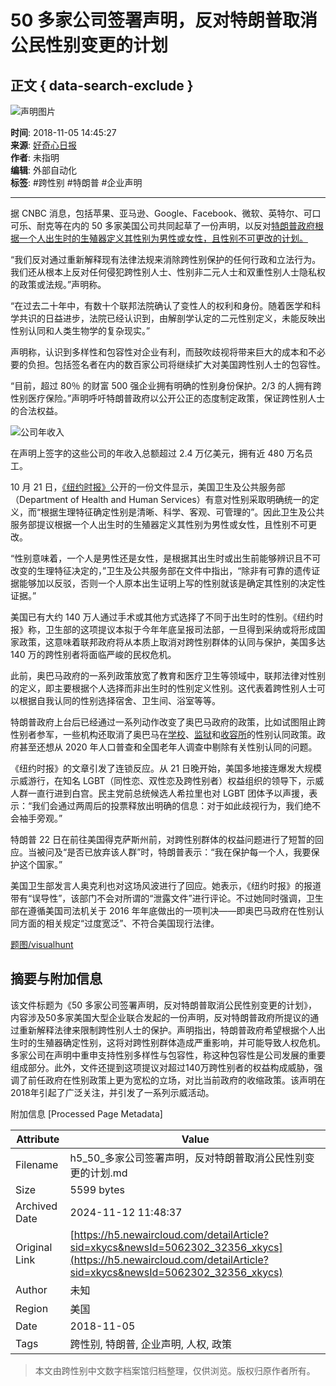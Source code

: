 # 50 多家公司签署声明，反对特朗普取消公民性别变更的计划

## 正文 { data-search-exclude }


![声明图片](http://img.qdaily.com/article/article_show/20181103162356FOZXNv9woP4qIE67.jpg?imageMogr2/auto-orient/thumbnail/!500x280r/gravity/Center/crop/500x280/quality/85/format/jpg/ignore-error/1?x-oss-process=style/md)

**时间**: 2018-11-05 14:45:27  
**来源**: [好奇心日报](https://www.qdaily.com/articles/57597.html)  
**作者**: 未指明  
**编辑**: 外部自动化  
**标签**: #跨性别 #特朗普 #企业声明

---

据 CNBC 消息，包括苹果、亚马逊、Google、Facebook、微软、英特尔、可口可乐、耐克等在内的 50 多家美国公司共同起草了一份声明，以反对[特朗普政府根据一个人出生时的生殖器定义其性别为男性或女性，且性别不可更改的计划。](https://www.qdaily.com/articles/57597.html)

“我们反对通过重新解释现有法律法规来消除跨性别保护的任何行政和立法行为。我们还从根本上反对任何侵犯跨性别人士、性别非二元人士和双重性别人士隐私权的政策或法规。”声明称。

“在过去二十年中，有数十个联邦法院确认了变性人的权利和身份。随着医学和科学共识的日益进步，法院已经认识到，由解剖学认定的二元性别定义，未能反映出性别认同和人类生物学的复杂现实。”

声明称，认识到多样性和包容性对企业有利，而鼓吹歧视将带来巨大的成本和不必要的负担。包括签名者在内的数百家公司将继续扩大对美国跨性别人士的包容性。

“目前，超过 80％ 的财富 500 强企业拥有明确的性别身份保护。2/3 的人拥有跨性别医疗保险。”声明呼吁特朗普政府以公开公正的态度制定政策，保证跨性别人士的合法权益。

![公司年收入](http://img.qdaily.com/uploads/20160918124612v5wnh60OmgCAUPGJ.jpg-w600)

在声明上签字的这些公司的年收入总额超过 2.4 万亿美元，拥有近 480 万名员工。

10 月 21 日，[《纽约时报》](https://www.nytimes.com/2018/10/21/us/politics/transgender-trump-administration-sex-definition.html?rref=collection%2Ftimestopic%2FHealth%20and%20Human%20Services%20Department&action=click&contentCollection=timestopics&region=stream&module=stream_unit&version=latest&contentPlacement=5&pgtype=collection)公开的一份文件显示，美国卫生及公共服务部（Department of Health and Human Services）有意对性别采取明确统一的定义，而“根据生理特征确定性别是清晰、科学、客观、可管理的”。因此卫生及公共服务部提议根据一个人出生时的生殖器定义其性别为男性或女性，且性别不可更改。

“性别意味着，一个人是男性还是女性，是根据其出生时或出生前能够辨识且不可改变的生理特征决定的，”卫生及公共服务部在文件中指出，“除非有可靠的遗传证据能够加以反驳，否则一个人原本出生证明上写的性别就该是确定其性别的决定性证据。”

美国已有大约 140 万人通过手术或其他方式选择了不同于出生时的性别。《纽约时报》称，卫生部的这项提议本拟于今年年底呈报司法部，一旦得到采纳或将形成国家政策，这意味着联邦政府将从本质上取消对跨性别群体的认同与保护，美国多达 140 万的跨性别者将面临严峻的民权危机。

此前，奥巴马政府的一系列政策放宽了教育和医疗卫生等领域中，联邦法律对性别的定义，即主要根据个人选择而非出生时的性别定义性别。这代表着跨性别人士可以根据自我认同的性别选择宿舍、卫生间、浴室等等。

特朗普政府上台后已经通过一系列动作改变了奥巴马政府的政策，比如试图阻止跨性别者参军，一些机构还取消了奥巴马在[学校](https://www.nytimes.com/2017/02/22/us/politics/devos-sessions-transgender-students-rights.html?module=inline)、[监狱](https://www.nytimes.com/2018/05/11/us/politics/justice-department-transgender-inmates-crime-victims.html?module=inline)和[收容所](https://www.nytimes.com/2017/02/22/us/politics/devos-sessions-transgender-students-rights.html?module=inline)的性别认同政策。政府甚至还想从 2020 年人口普查和全国老年人调查中剔除有关性别认同的问题。

《纽约时报》的文章引发了连锁反应。从 21 日晚开始，美国多地接连爆发大规模示威游行，在知名 LGBT（同性恋、双性恋及跨性别者）权益组织的领导下，示威人群一直行进到白宫。民主党前总统候选人希拉里也对 LGBT 团体予以声援，表示：“我们会通过两周后的投票释放出明确的信息：对于如此歧视行为，我们绝不会袖手旁观。”

特朗普 22 日在前往美国得克萨斯州前，对跨性别群体的权益问题进行了短暂的回应。当被问及“是否已放弃该人群”时，特朗普表示：“我在保护每一个人，我要保护这个国家。”

美国卫生部发言人奥克利也对这场风波进行了回应。她表示，《纽约时报》的报道带有“误导性”，该部门不会对所谓的“泄露文件”进行评论。不过她同时强调，卫生部在遵循美国司法机关于 2016 年年底做出的一项判决——即奥巴马政府在性别认同方面的相关规定“过度宽泛”、不符合美国现行法律。

[题图/visualhunt](https://visualhunt.com/f2/photo/35208776254/fea7e8f69a/)

## 摘要与附加信息

<!-- tcd_abstract -->
该文件标题为《50 多家公司签署声明，反对特朗普取消公民性别变更的计划》，内容涉及50多家美国大型企业联合发起的一份声明，反对特朗普政府所提议的通过重新解释法律来限制跨性别人士的保护。声明指出，特朗普政府希望根据个人出生时的生殖器确定性别，这将对跨性别群体造成严重影响，并可能导致人权危机。多家公司在声明中重申支持性别多样性与包容性，称这种包容性是公司发展的重要组成部分。此外，文件还提到这项提议对超过140万跨性别者的权益构成威胁，强调了前任政府在性别政策上更为宽松的立场，对比当前政府的收缩政策。该声明在2018年引起了广泛关注，并引发了一系列示威活动。
<!-- tcd_abstract_end -->

附加信息 [Processed Page Metadata]

| Attribute       | Value                                  |
|-----------------|----------------------------------------|
| Filename        | h5_50_多家公司签署声明，反对特朗普取消公民性别变更的计划.md                             |
| Size            | 5599 bytes                           |
| Archived Date   | 2024-11-12 11:48:37                             |
| Original Link   | [https://h5.newaircloud.com/detailArticle?sid=xkycs&newsId=5062302_32356_xkycs](https://h5.newaircloud.com/detailArticle?sid=xkycs&newsId=5062302_32356_xkycs)                       |
| Author          | 未知                               |
| Region          | 美国                               |
| Date            | 2018-11-05                                 |
| Tags            | 跨性别, 特朗普, 企业声明, 人权, 政策                                 |
>
> 本文由跨性别中文数字档案馆归档整理，仅供浏览。版权归原作者所有。
>